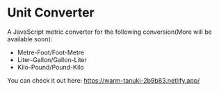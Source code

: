 # Unit Converter

A JavaScript metric converter for the following conversion(More will be available soon):

- Metre-Foot/Foot-Metre
- Liter-Gallon/Gallon-Liter
- Kilo-Pound/Pound-Kilo

You can check it out here: https://warm-tanuki-2b9b83.netlify.app/
